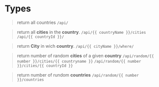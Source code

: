 # Types

> return all countries
> `/api/`

> return all **cities** in the **country**.
> `/api/{{ countryName }}/cities`
> `/api/{{ countryId }}/`

> return **City** in wich **country**.
> `/api/{{ cityName }}/where/`

> return number of random **cities** of a given **country**
> `/api/random/{{ number }}/cities/{{ countryname }}`
> `/api/random/{{ number }}/cities/{{ countryId }}`

> return number of rundom **countries**
> `/api/random/{{ number }}/countries`